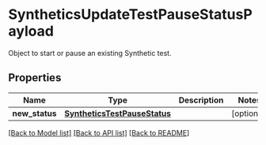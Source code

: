 # SyntheticsUpdateTestPauseStatusPayload

Object to start or pause an existing Synthetic test.
## Properties
Name | Type | Description | Notes
------------ | ------------- | ------------- | -------------
**new_status** | [**SyntheticsTestPauseStatus**](SyntheticsTestPauseStatus.md) |  | [optional] 

[[Back to Model list]](README.md#documentation-for-models) [[Back to API list]](README.md#documentation-for-api-endpoints) [[Back to README]](README.md)


